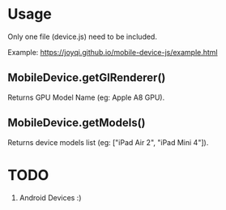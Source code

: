 # Usage

Only one file (device.js) need to be included.

Example: 
https://joyqi.github.io/mobile-device-js/example.html

## MobileDevice.getGlRenderer()

Returns GPU Model Name (eg: Apple A8 GPU).

## MobileDevice.getModels()

Returns device models list (eg: ["iPad Air 2", "iPad Mini 4"]).

# TODO

1. Android Devices :)

